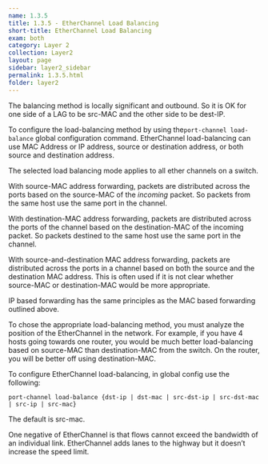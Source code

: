 ```yaml
---
name: 1.3.5
title: 1.3.5 - EtherChannel Load Balancing
short-title: EtherChannel Load Balancing
exam: both
category: Layer 2
collection: Layer2
layout: page
sidebar: layer2_sidebar
permalink: 1.3.5.html
folder: layer2
---
```

The balancing method is locally significant and outbound. So it is OK for one side of a LAG to be src-MAC and the other side to be dest-IP.

To configure the load-balancing method by using the`port-channel load-balance` global configuration command. EtherChannel load-balancing can use MAC Address or IP address, source or destination address, or both source and destination address.

The selected load balancing mode applies to all ether channels on a switch.

With source-MAC address forwarding, packets are distributed across the ports based on the source-MAC of the *incoming* packet. So packets from the same host use the same port in the channel.

With destination-MAC address forwarding, packets are distributed across the ports of the channel based on the destination-MAC of the incoming packet. So packets destined to the same host use the same port in the channel.

With source-and-destination MAC address forwarding, packets are distributed across the ports in a channel based on both the source and the destination MAC address. This is often used if it is not clear whether source-MAC or destination-MAC would be more appropriate.

IP based forwarding has the same principles as the MAC based forwarding outlined above.

To chose the appropriate load-balancing method, you must analyze the position of the EtherChannel in the network. For example, if you have 4 hosts going towards one router, you would be much better load-balancing based on source-MAC  than destination-MAC from the switch. On the router, you will be better off using destination-MAC.

To configure EtherChannel load-balancing, in global config use the following:
```
port-channel load-balance {dst-ip | dst-mac | src-dst-ip | src-dst-mac | src-ip | src-mac}
```

The default is src-mac.

One negative of EtherChannel is that flows cannot exceed the bandwidth of an individual link. EtherChannel adds lanes to the highway but it doesn’t increase the speed limit.
